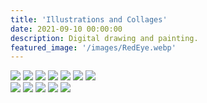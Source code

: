 ```yaml
---
title: 'Illustrations and Collages'
date: 2021-09-10 00:00:00
description: Digital drawing and painting.
featured_image: '/images/RedEye.webp'
---
```


<div class="gallery" data-columns="3">
	<img src="/images/text_parrots_gif.gif">
	<img src="/images/teeshirt.jpg">
	<img src="/images/windowseatbags1.jpg">
	<img src="/images/child_crow.jpg">
	<img src="/images/dragonfly.jpg">
	<img src="/images/photo_collage_poppies-01.jpg">	
	<img src="/images/glitch.JPG">
	
	
<div class="gallery" data-columns="3">
	<img src="/images/schoolchildren.jpg">
	<img src="/images/grub_life.jpg">
	<img src="/images/meridian_octopus.jpg">
	<img src="/images/child_crow.jpg">
	<img src="/images/dragonfly.jpg">
</div>
